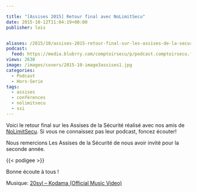 ```yaml
---

title: "[Assises 2015] Retour final avec NoLimitSecu"
date: 2015-10-12T11:04:19+00:00
publisher: lois


aliases: /2015/10/assises-2015-retour-final-sur-les-assises-de-la-securite-2015-avec-nolimitsecu/
podcast:
  feed: https://media.blubrry.com/comptoirsecu/p/podcast.comptoirsecu.fr/CSEC.HS08.2015-10-12.ASSISES2015_JOUR3.mp3
views: 2638
image: /images/covers/2015-10-image3assises1.jpg
categories:
  - Podcast
  - Hors-Serie
tags:
  - assises
  - conférences
  - nolimitsecu
  - ssi
---
```


Voici le retour final sur les Assises de la Sécurité réalisé avec nos amis de [NoLimitSecu](http://www.nolimitsecu.fr/). Si vous ne connaissez pas leur podcast, foncez écouter!

Nous remercions Les Assises de la Sécurité de nous avoir invité pour la seconde année.

{{< podigee >}}

Bonne écoute à tous !

Musique: [20syl – Kodama (Official Music Video)](https://www.youtube.com/watch?v=65oZD-7gJYE)
